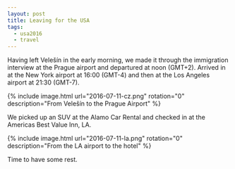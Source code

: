 ```yaml
---
layout: post
title: Leaving for the USA
tags:
  - usa2016
  - travel
---
```


Having left Velešín in the early morning, we made it through the
immigration interview at the Prague airport and departured at noon
(GMT+2). Arrived in at the New York airport at 16:00 (GMT-4) and
then at the Los Angeles airport at 21:30 (GMT-7).

 {% include image.html url="2016-07-11-cz.png" rotation="0" description="From Velešín to the Prague Airport" %}

We picked up an SUV at the Alamo Car Rental and checked in at the Americas
Best Value Inn, LA.

 {% include image.html url="2016-07-11-la.png" rotation="0" description="From the LA airport to the hotel" %}

Time to have some rest.

